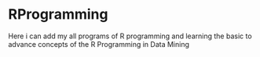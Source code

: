 # RProgramming
 Here i can add my all programs of R programming and learning the basic to advance concepts of the R Programming in Data Mining

